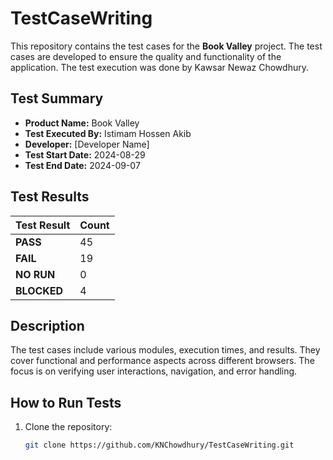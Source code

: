 # TestCaseWriting

This repository contains the test cases for the **Book Valley** project. The test cases are developed to ensure the quality and functionality of the application. The test execution was done by Kawsar Newaz Chowdhury.

## Test Summary

- **Product Name:** Book Valley
- **Test Executed By:** Istimam Hossen Akib
- **Developer:** [Developer Name]
- **Test Start Date:** 2024-08-29
- **Test End Date:** 2024-09-07

## Test Results

| Test Result    | Count |
| -------------- | ----- |
| **PASS**       | 45    |
| **FAIL**       | 19    |
| **NO RUN**     | 0     |
| **BLOCKED**    | 4     |

## Description

The test cases include various modules, execution times, and results. They cover functional and performance aspects across different browsers. The focus is on verifying user interactions, navigation, and error handling.

## How to Run Tests

1. Clone the repository:  
   ```bash
   git clone https://github.com/KNChowdhury/TestCaseWriting.git
